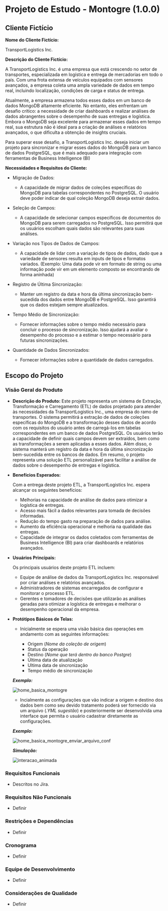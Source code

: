 # Projeto de Estudo - Montogre (1.0.0)

## Cliente Fictício

**Nome do Cliente Fictício:**

TransportLogistics Inc.

**Descrição do Cliente Fictício:** 

A TransportLogistics Inc. é uma empresa que está crescendo no setor de transportes, especializada em logística e entrega de mercadorias em todo o país. Com uma frota extensa de veículos equipados com sensores avançados, a empresa coleta uma ampla variedade de dados em tempo real, incluindo localização, condições de carga e status de entrega.

Atualmente, a empresa armazena todos esses dados em um banco de dados MongoDB altamente eficiente. No entanto, eles enfrentam um desafio crítico: a necessidade de criar dashboards e realizar análises de dados abrangentes sobre o desempenho de suas entregas e logística. Embora o MongoDB seja excelente para armazenar esses dados em tempo real, sua estrutura não é ideal para a criação de análises e relatórios avançados, o que dificulta a obtenção de insights cruciais.

Para superar esse desafio, a TransportLogistics Inc. deseja iniciar um projeto para sincronizar e migrar esses dados do MongoDB para um banco de dados PostgreSQL, que é mais adequado para integração com ferramentas de Business Intelligence (BI)

**Necessidades e Requisitos do Cliente:** 

- Migração de Dados:
  - A capacidade de migrar dados de coleções específicas do MongoDB para tabelas correspondentes no PostgreSQL. O usuário deve poder indicar de qual coleção MongoDB deseja extrair dados.
  
- Seleção de Campos:
  - A capacidade de selecionar campos específicos de documentos do MongoDB para serem carregados no PostgreSQL. Isso permitirá que os usuários escolham quais dados são relevantes para suas análises.

- Variação nos Tipos de Dados de Campos:
    - A capacidade de lidar com a variação de tipos de dados, dado que a variedade de sensores resulta em inputs de tipos e formatos variados. (Exemplo: Uma data pode vir em formato de string ou uma informação pode vir em um elemento composto se encontrando de forma aninhada)

- Registro de Última Sincronização:
  - Manter um registro da data e hora da última sincronização bem-sucedida dos dados entre MongoDB e PostgreSQL. Isso garantirá que os dados estejam sempre atualizados.

- Tempo Médio de Sincronização:
  - Fornecer informações sobre o tempo médio necessário para concluir o processo de sincronização. Isso ajudará a avaliar o desempenho do processo e a estimar o tempo necessário para futuras sincronizações.

- Quantidade de Dados Sincronizados:
    - Fornecer informações sobre a quantidade de dados carregados.

## Escopo do Projeto

### Visão Geral do Produto

- **Descrição do Produto:** 
Este projeto representa um sistema de Extração, Transformação e Carregamento (ETL) de dados projetado para atender às necessidades da TransportLogistics Inc., uma empresa do ramo de transportes. O sistema permitirá a extração de dados de coleções específicas do MongoDB e a transformação desses dados de acordo com os requisitos do usuário antes de carregá-los em tabelas correspondentes em um banco de dados PostgreSQL. Os usuários terão a capacidade de definir quais campos devem ser extraídos, bem como as transformações a serem aplicadas a esses dados. Além disso, o sistema manterá um registro da data e hora da última sincronização bem-sucedida entre os bancos de dados. Em resumo, o projeto representa uma solução ETL personalizável para facilitar a análise de dados sobre o desempenho de entregas e logística.

- **Benefícios Esperados:**
  
  Com a entrega deste projeto ETL, a TransportLogistics Inc. espera alcançar os seguintes benefícios:

  - Melhorias na capacidade de análise de dados para otimizar a logística de entregas.
  - Acesso mais fácil a dados relevantes para tomada de decisões informadas.
  - Redução do tempo gasto na preparação de dados para análise.
  - Aumento da eficiência operacional e melhoria na qualidade das entregas.
  - Capacidade de integrar os dados coletados com ferramentas de Business Intelligence (BI) para criar dashboards e relatórios avançados.

- **Usuários Principais:**
  
  Os principais usuários deste projeto ETL incluem:

  - Equipe de análise de dados da TransportLogistics Inc. responsável por criar análises e relatórios avançados.
  - Administradores de sistemas encarregados de configurar e monitorar o processo ETL.
  - Gerentes e tomadores de decisões que utilizarão as análises geradas para otimizar a logística de entregas e melhorar o desempenho operacional da empresa.
 
- **Protótipos Básicos de Telas:**

  - Inicialmente se espera uma visão básica das operações em andamento com as seguintes informações:

    - Origem (_Nome da coleção de origem_)
    - Status da operação
    - Destino (_Nome que terá dentro do banco Postgre_)
    - Última data de atualização
    - Ultima data de sincronização
    - Tempo médio de sincronização

   **_Exemplo:_**
  
    ![home_basica_montogre](assets/screenshotapp_1.png)

  - Incialmente as configurações que vão indicar a origem e destino dos dados bem como seu devido tratamento poderá ser fornecido via um arquivo (_.YML sugestão_) e posteriormente ser desenvolvida uma interface que permita o usuário cadastrar diretamente as configurações.
  
   **_Exemplo:_**

  ![home_basica_montogre_enviar_arquivo_conf](assets/screenshotapp_2.png)

  **_Simulação:_**

  ![interacao_animada](assets/ui_montogre.gif)


### Requisitos Funcionais

- Descritos no Jira.

### Requisitos Não Funcionais

- Definir

### Restrições e Dependências

- Definir

### Cronograma

- Definir

### Equipe de Desenvolvimento

- Definir

### Considerações de Qualidade

- Definir


